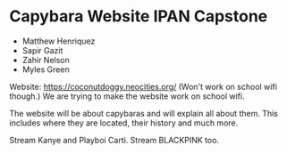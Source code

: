 # Capybara Website IPAN Capstone
* Matthew Henriquez
* Sapir Gazit
* Zahir Nelson
* Myles Green

Website: https://coconutdoggy.neocities.org/
(Won't work on school wifi though.)
We are trying to make the website work on school wifi.

The website will be about capybaras and will explain all about them. This includes where they are located, their history and much more.

Stream Kanye and Playboi Carti.
Stream BLACKPINK too.
 
